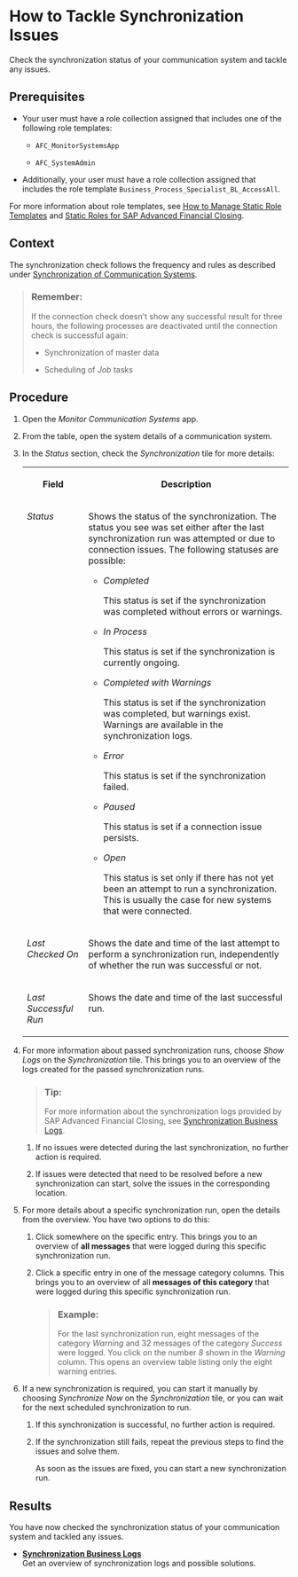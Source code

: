 <!-- loioed8c4ec6d9834416903a98e51f0728ec -->

# How to Tackle Synchronization Issues

Check the synchronization status of your communication system and tackle any issues.



<a name="loioed8c4ec6d9834416903a98e51f0728ec__prereq_qkg_2yt_ytb"/>

## Prerequisites

-   Your user must have a role collection assigned that includes one of the following role templates:

    -   `AFC_MonitorSystemsApp`

    -   `AFC_SystemAdmin`


-   Additionally, your user must have a role collection assigned that includes the role template `Business_Process_Specialist_BL_AccessAll`.


For more information about role templates, see [How to Manage Static Role Templates](../User-Management/how-to-manage-static-role-templates-0cca34d.md) and [Static Roles for SAP Advanced Financial Closing](../User-Management/static-roles-for-sap-advanced-financial-closing-b92a241.md).



## Context

The synchronization check follows the frequency and rules as described under [Synchronization of Communication Systems](../Connectivity/synchronization-of-communication-systems-a86348d.md).

> ### Remember:  
> If the connection check doesn't show any successful result for three hours, the following processes are deactivated until the connection check is successful again:
> 
> -   Synchronization of master data
> 
> -   Scheduling of *Job* tasks



## Procedure

1.  Open the *Monitor Communication Systems* app.

2.  From the table, open the system details of a communication system.

3.  In the *Status* section, check the *Synchronization* tile for more details:


    <table>
    <tr>
    <th valign="top">

    Field
    
    </th>
    <th valign="top">

    Description
    
    </th>
    </tr>
    <tr>
    <td valign="top">
    
    *Status*
    
    </td>
    <td valign="top">
    
    Shows the status of the synchronization. The status you see was set either after the last synchronization run was attempted or due to connection issues. The following statuses are possible:

    -   *Completed*

        This status is set if the synchronization was completed without errors or warnings.

    -   *In Process*

        This status is set if the synchronization is currently ongoing.

    -   *Completed with Warnings*

        This status is set if the synchronization was completed, but warnings exist. Warnings are available in the synchronization logs.

    -   *Error*

        This status is set if the synchronization failed.

    -   *Paused*

        This status is set if a connection issue persists.

    -   *Open*

        This status is set only if there has not yet been an attempt to run a synchronization. This is usually the case for new systems that were connected.



    
    </td>
    </tr>
    <tr>
    <td valign="top">
    
    *Last Checked On*
    
    </td>
    <td valign="top">
    
    Shows the date and time of the last attempt to perform a synchronization run, independently of whether the run was successful or not.
    
    </td>
    </tr>
    <tr>
    <td valign="top">
    
    *Last Successful Run*
    
    </td>
    <td valign="top">
    
    Shows the date and time of the last successful run.
    
    </td>
    </tr>
    </table>
    
4.  For more information about passed synchronization runs, choose *Show Logs* on the *Synchronization* tile. This brings you to an overview of the logs created for the passed synchronization runs.

    > ### Tip:  
    > For more information about the synchronization logs provided by SAP Advanced Financial Closing, see [Synchronization Business Logs](synchronization-business-logs-0619d52.md).

    1.  If no issues were detected during the last synchronization, no further action is required.

    2.  If issues were detected that need to be resolved before a new synchronization can start, solve the issues in the corresponding location.


5.  For more details about a specific synchronization run, open the details from the overview. You have two options to do this:

    1.  Click somewhere on the specific entry. This brings you to an overview of **all messages** that were logged during this specific synchronization run.

    2.  Click a specific entry in one of the message category columns. This brings you to an overview of all **messages of this category** that were logged during this specific synchronization run.

        > ### Example:  
        > For the last synchronization run, eight messages of the category *Warning* and 32 messages of the category *Success* were logged. You click on the number *8* shown in the *Warning* column. This opens an overview table listing only the eight warning entries.


6.  If a new synchronization is required, you can start it manually by choosing *Synchronize Now* on the *Synchronization* tile, or you can wait for the next scheduled synchronization to run.

    1.  If this synchronization is successful, no further action is required.

    2.  If the synchronization still fails, repeat the previous steps to find the issues and solve them.

        As soon as the issues are fixed, you can start a new synchronization run.





<a name="loioed8c4ec6d9834416903a98e51f0728ec__result_wtb_wb5_ytb"/>

## Results

You have now checked the synchronization status of your communication system and tackled any issues.

-   **[Synchronization Business Logs](synchronization-business-logs-0619d52.md "Get an overview of synchronization logs and possible solutions.")**  
Get an overview of synchronization logs and possible solutions.

